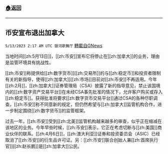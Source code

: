 ###  [:house:返回](README.md)
---


## 币安宣布退出加拿大
`5/13/2023 2:17 AM UTC 银河歌舞厅` [轉載自GNews](https://gnews.org/articles/1296784)

当地时间[[zh:5月13日]]，[[zh:币安]]宣布它将停止在[[zh:加拿大]]的业务，理由是监管环境具有挑战性。

[[zh:币安]]称提供给[[zh:数字货币]][[zh:交易所]]的与[[zh:稳定币]]和投资者限制有关的新指导，使得[[zh:加拿大]][[zh:市场]]目前对[[zh:币安]]不再适用。今年[[zh:2月]]，[[zh:加拿大]]证券管理局（CSA）披露了新的指导意见，禁止该国境内的[[zh:数字资产交易平台]]在未经CSA事先批准的情况下，允许客户购买或存入[[zh:稳定币]]。获得批准将要求[[zh:数字货币交易平台]]通过CSA的各种尽职调查。[[zh:币安]]称不同意新的规定，但仍然希望与[[zh:加拿大]]监管机构合作，进一步制定围绕[[zh:数字货币]]的监管框架。

过去一年，[[zh:币安]]受到[[zh:北美]]监管机构越来越多的审查，似乎正在缩减在该地区的业务。今年早些时候，[[zh:币安]]表示，它正在考虑切断与[[zh:美国]]商业伙伴的联系。[[zh:4月6日]]，[[zh:澳大利亚]]证券和投资委员会（ASIC）已经取消了[[zh:币安]]的衍生品许可证。另：[[zh:币安]]联合创始人兼[[zh:首席执行官]][[zh:赵长鹏]]是[[zh:加拿大]]公民。

